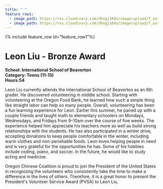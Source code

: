 ```yaml
---
title: " "
feature_row1:
  - image_path: https://res.cloudinary.com/dhngj18do/image/upload/f_auto,q_auto/v1/images/pvsa/2020_leon_liu
  - image_path: https://res.cloudinary.com/dhngj18do/image/upload/f_auto,q_auto/v1/images/activities/year_2020
---
```


{% include feature_row id="feature_row1"%}

# Leon Liu - Bronze Award

**School: International School of Beaverton**  
**Category: Teens (11-15)**  
**Hours:54**  

Leon Liu currently attends the International School of Beaverton as an 8th grader. He discovered volunteering in middle school. Starting with volunteering at the Oregon Food Bank, he learned how such a simple thing like straight labor can help so many people. Overall, volunteering has been a fun learning experience for Leon. Earlier this summer, he paired up with a couple friends and taught math to elementary schoolers on Mondays, Wednesdays, and Fridays from 9-10am over the course of five weeks. The experience helped him appreciate his teachers more as well as build strong relationships with the students. He has also participated in a winter drive, accepting donations to keep people comfortable in the winter, including warm clothes and non-perishable foods. Leon loves helping people in need and is very grateful for the opportunities he has. Some of his hobbies include coding, piano, and soccer. In the future, he would like to study acting and medicine.

Oregon Chinese Coalition is proud to join the President of the United States in recognizing the volunteers who consistently take the time to make a difference in the lives of others. Therefore, it is a great honor to present the President's Volunteer Service Award (PVSA) to Leon Liu.
